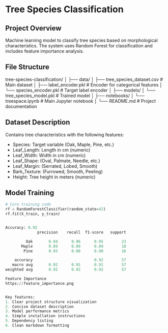 # Tree Species Classification

## Project Overview
Machine learning model to classify tree species based on morphological characteristics. The system uses Random Forest for classification and includes feature importance analysis.

## File Structure

tree-species-classification/
│
├── data/
│ ├── tree_species_dataset.csv # Main dataset
│ ├── label_encoder.pkl # Encoder for categorical features
│ └── species_encoder.pkl # Target label encoder
│
├── models/
│ └── tree_species_model.pkl # Trained model
│
├── notebooks/
│ └── treespace.ipynb # Main Jupyter notebook
│
└── README.md # Project documentation



## Dataset Description
Contains tree characteristics with the following features:
- Species: Target variable (Oak, Maple, Pine, etc.)
- Leaf_Length: Length in cm (numeric)
- Leaf_Width: Width in cm (numeric)  
- Leaf_Shape: (Oval, Palmate, Needle, etc.)
- Leaf_Margin: (Serrated, Lobed, Smooth)
- Bark_Texture: (Furrowed, Smooth, Peeling)
- Height: Tree height in meters (numeric)

## Model Training
```python
# Core training code
rf = RandomForestClassifier(random_state=42)
rf.fit(X_train, y_train)


Accuracy: 0.92
              precision    recall  f1-score   support

         Oak       0.94      0.96      0.95        23
       Maple       0.89      0.89      0.89        18
        Pine       0.93      0.88      0.90        16

    accuracy                           0.92        57
   macro avg       0.92      0.91      0.91        57
weighted avg       0.92      0.92      0.92        57

Feature Importance
https://feature_importance.png


Key features:
1. Clear project structure visualization
2. Concise dataset description
3. Model performance metrics
4. Simple installation instructions
5. Dependency listing
6. Clean markdown formatting
